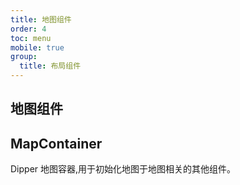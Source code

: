 ```yaml
---
title: 地图组件
order: 4
toc: menu
mobile: true
group:
  title: 布局组件
---
```


## 地图组件

## MapContainer

Dipper 地图容器,用于初始化地图于地图相关的其他组件。

<API src='../../packages/pc/src/layout/MapContainer/index.tsx'></API>

